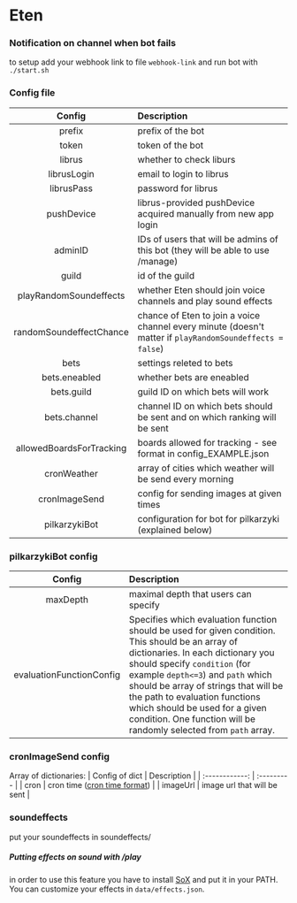 # Eten

### Notification on channel when bot fails
to setup add your webhook link to file `webhook-link` and run bot with `./start.sh`

### Config file
| Config | Description |
|:------:| :--------- |
| prefix | prefix of the bot |
| token | token of the bot |
| librus | whether to check liburs |
| librusLogin | email to login to librus |
| librusPass | password for librus |
| pushDevice | librus-provided pushDevice acquired manually from new app login |
| adminID | IDs of users that will be admins of this bot (they will be able to use /manage) |
| guild | id of the guild |
| playRandomSoundeffects | whether Eten should join voice channels and play sound effects |
| randomSoundeffectChance | chance of Eten to join a voice channel every minute (doesn't matter if `playRandomSoundeffects = false`) |
| bets | settings releted to bets |
| bets.eneabled | whether bets are eneabled |
| bets.guild | guild ID on which bets will work |
| bets.channel | channel ID on which bets should be sent and on which ranking will be sent |
| allowedBoardsForTracking | boards allowed for tracking - see format in config_EXAMPLE.json |
| cronWeather | array of cities which weather will be send every morning |
| cronImageSend | config for sending images at given times |
| pilkarzykiBot | configuration for bot for pilkarzyki (explained below) |

### pilkarzykiBot config
| Config | Description |
|:------:| :---------- |
| maxDepth | maximal depth that users can specify |
| evaluationFunctionConfig | Specifies which evaluation function should be used for given condition. This should be an array of dictionaries. In each dictionary you should specify `condition` (for example ``depth<=3``) and `path` which should be array of strings that will be the path to evaluation functions which should be used for a given condition. One function will be randomly selected from `path` array. |

### cronImageSend config
Array of dictionaries:
| Config of dict | Description |
| :------------: | :--------- |
| cron | cron time ([cron time format](https://support.acquia.com/hc/en-us/articles/360004224494-Cron-time-string-format)) |
| imageUrl | image url that will be sent |


### soundeffects
put your soundeffects in soundeffects/

##### Putting effects on sound with /play
in order to use this feature you have to install [SoX](http://sox.sourceforge.net/) and put it in your PATH. You can customize your effects in `data/effects.json`.